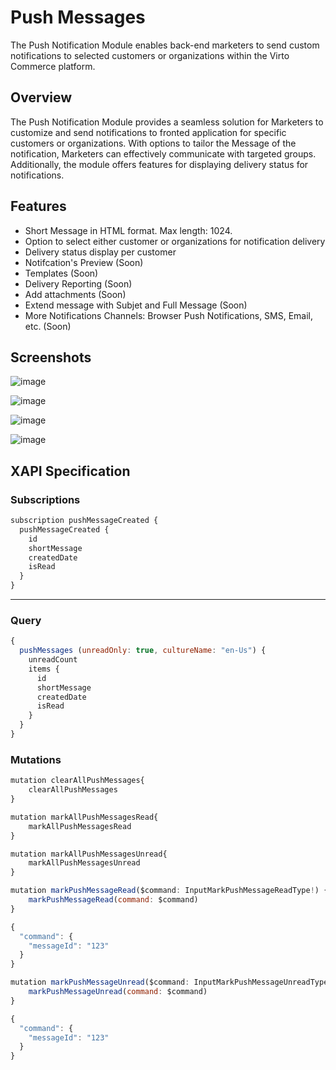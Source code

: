 # Push Messages
The Push Notification Module enables back-end marketers to send custom notifications to selected customers or organizations within the Virto Commerce platform.

## Overview
The Push Notification Module provides a seamless solution for Marketers to customize and send notifications to fronted application for specific customers or organizations. With options to tailor the Message of the notification, Marketers can effectively communicate with targeted groups. Additionally, the module offers features for displaying delivery status for notifications.

## Features
* Short Message in HTML format. Max length: 1024.
* Option to select either customer or organizations for notification delivery
* Delivery status display per customer
* Notifcation's Preview (Soon)
* Templates (Soon)
* Delivery Reporting (Soon)
* Add attachments (Soon)
* Extend message with Subjet and Full Message (Soon)
* More Notifications Channels: Browser Push Notifications, SMS, Email, etc. (Soon)

## Screenshots
![image](https://github.com/VirtoCommerce/vc-module-push-messages/assets/7639413/28ceecd6-1ada-42b0-a778-38f424a836a1)

![image](https://github.com/VirtoCommerce/vc-module-push-messages/assets/7639413/564f9efd-421e-47c0-84d9-72f2717597cd)

![image](https://github.com/VirtoCommerce/vc-module-push-messages/assets/7639413/506ed18c-ff82-4f47-9dd7-2623de19875c)

![image](https://github.com/VirtoCommerce/vc-module-push-messages/assets/7639413/780a7014-a8fa-43e1-9b87-46bd15b4a16f)

## XAPI Specification

### Subscriptions
```js
subscription pushMessageCreated {
  pushMessageCreated {
    id
    shortMessage
    createdDate
    isRead
  }
}
```
---
### Query
```js
{
  pushMessages (unreadOnly: true, cultureName: "en-Us") {
    unreadCount
    items {
      id
      shortMessage
      createdDate
      isRead
    }
  }
}
```
### Mutations
```js
mutation clearAllPushMessages{
    clearAllPushMessages
}
```

```js
mutation markAllPushMessagesRead{
    markAllPushMessagesRead
}
```

```js
mutation markAllPushMessagesUnread{
    markAllPushMessagesUnread
}
```

```js
mutation markPushMessageRead($command: InputMarkPushMessageReadType!) {
    markPushMessageRead(command: $command)
}
```
```js
{
  "command": {
    "messageId": "123"
  }
}
```

```js
mutation markPushMessageUnread($command: InputMarkPushMessageUnreadType!) {
    markPushMessageUnread(command: $command)
}
```
```js
{
  "command": {
    "messageId": "123"
  }
}
```
